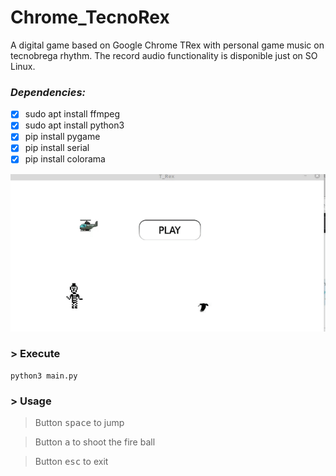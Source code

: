 # Chrome_TecnoRex
A digital game based on Google Chrome TRex with personal game music on tecnobrega rhythm. 
The record audio functionality is disponible just on SO Linux.

###  *Dependencies:*
- [x] sudo apt install ffmpeg
- [x] sudo apt install python3
- [x] pip install pygame
- [x] pip install serial
- [x] pip install colorama

![](https://github.com/claudiorogerio/Chrome_TecnoRex/blob/main/img/1/chrome_video.gif)

### > Execute
```shell
python3 main.py
```

### > Usage
> Button <kbd>space</kbd> to jump

> Button <kbd>a</kbd> to shoot the fire ball

> Button <kbd>esc</kbd> to exit
